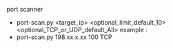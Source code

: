 port scanner
- port-scan.py <target_ip> <optional_limit_default_10> <optional_TCP_or_UDP_default_All>
example :
- port-scan.py 198.xx.x.xx 100 TCP